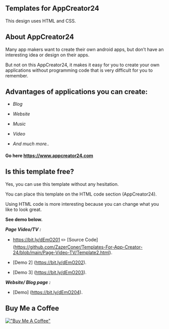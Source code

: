 ## Templates for AppCreator24

This design uses HTML and CSS.

## About AppCreator24

Many app makers want to create their own android apps, but don’t have an interesting idea or design on their apps. 

But not on this AppCreator24, it makes it easy for you to create your own applications without programming code that is very difficult for you to remember. 

## Advantages of applications you can create: 

- _Blog_

- _Website_

- _Music_ 

- _Video_

- _And much more.._

#### Go here https://www.appcreator24.com

## Is this template free?

Yes, you can use this template without any hesitation.

You can place this template on the HTML code section (AppCreator24).

Using HTML code is more interesting because you can change what you like to look great.

**See demo below.**

**_Page Video/TV :_**

- https://bit.ly/dEmO201
:pencil2: [Source Code]
(https://github.com/ZazerConer/Templates-For-App-Creator-24/blob/main/Page-Video-TV/Template2.html).

- [Demo 2]
(https://bit.ly/dEmO202).

- [Demo 3]
(https://bit.ly/dEmO203).

**_Website/ Blog page :_**

- [Demo]
(https://bit.ly/dEmO204).

## Buy Me a Coffee

[!["Buy Me A Coffee"](https://www.buymeacoffee.com/assets/img/custom_images/orange_img.png)](https://www.buymeacoffee.com/zaidzer9k)
